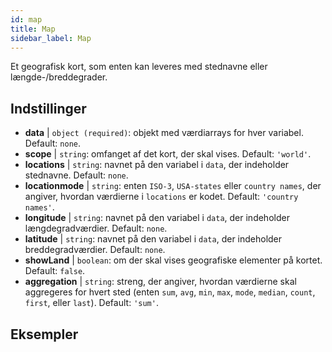 ```yaml
---
id: map
title: Map
sidebar_label: Map
---
```


Et geografisk kort, som enten kan leveres med stednavne eller længde-/breddegrader.

## Indstillinger

* __data__ | `object (required)`: objekt med værdiarrays for hver variabel. Default: `none`.
* __scope__ | `string`: omfanget af det kort, der skal vises. Default: `'world'`.
* __locations__ | `string`: navnet på den variabel i `data`, der indeholder stednavne. Default: `none`.
* __locationmode__ | `string`: enten `ISO-3`, `USA-states` eller `country names`, der angiver, hvordan værdierne i `locations` er kodet. Default: `'country names'`.
* __longitude__ | `string`: navnet på den variabel i `data`, der indeholder længdegradværdier. Default: `none`.
* __latitude__ | `string`: navnet på den variabel i `data`, der indeholder breddegradværdier. Default: `none`.
* __showLand__ | `boolean`: om der skal vises geografiske elementer på kortet. Default: `false`.
* __aggregation__ | `string`: streng, der angiver, hvordan værdierne skal aggregeres for hvert sted (enten `sum`, `avg`, `min`, `max`, `mode`, `median`, `count`, `first`, eller `last`). Default: `'sum'`.


## Eksempler
